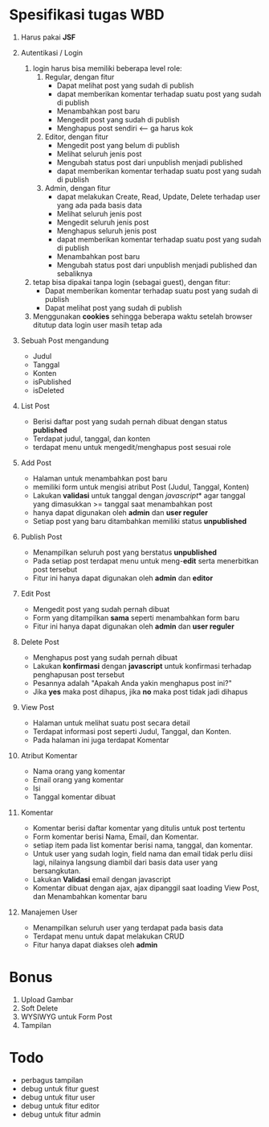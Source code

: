 Spesifikasi tugas WBD
=====================
1. Harus pakai **JSF**

1. Autentikasi / Login
    1. login harus bisa memiliki beberapa level role:
        1. Regular, dengan fitur
            - Dapat melihat post yang sudah di publish
            - dapat memberikan komentar terhadap suatu post yang sudah di 
              publish
            - Menambahkan post baru
            - Mengedit post yang sudah di publish
            - Menghapus post sendiri <-- ga harus kok
        2. Editor, dengan fitur
            - Mengedit post yang belum di publish
            - Melihat seluruh jenis post
            - Mengubah status post dari unpublish menjadi published
            - dapat memberikan komentar terhadap suatu post yang sudah di 
              publish
        3. Admin, dengan fitur
            - dapat melakukan Create, Read, Update, Delete terhadap user yang 
              ada pada basis data
            - Melihat seluruh jenis post
            - Mengedit seluruh jenis post
            - Menghapus seluruh jenis post
            - dapat memberikan komentar terhadap suatu post yang sudah di
              publish
            - Menambahkan post baru
            - Mengubah status post dari unpublish menjadi published dan sebaliknya
    2. tetap bisa dipakai tanpa login (sebagai guest), dengan fitur:
        - Dapat memberikan komentar terhadap suatu post yang sudah di publish
        - Dapat melihat post yang sudah di publish
    3. Menggunakan **cookies** sehingga beberapa waktu setelah browser ditutup 
       data login user masih tetap ada
    
2. Sebuah Post mengandung
    - Judul
    - Tanggal
    - Konten
    - isPublished
    - isDeleted

3. List Post
    - Berisi daftar post yang sudah pernah dibuat dengan status **published**
    - Terdapat judul, tanggal, dan konten
    - terdapat menu untuk mengedit/menghapus post sesuai role
    
4. Add Post
    - Halaman untuk menambahkan post baru
    - memiliki form untuk mengisi atribut Post (Judul, Tanggal, Konten)
    - Lakukan **validasi** untuk tanggal dengan *javascript** agar tanggal yang
      dimasukkan >= tanggal saat menambahkan post
    - hanya dapat digunakan oleh **admin** dan **user reguler**
    - Setiap post yang baru ditambahkan memiliki status **unpublished**

5. Publish Post 
    - Menampilkan seluruh post yang berstatus **unpublished**
    - Pada setiap post terdapat menu untuk meng-**edit** serta menerbitkan post 
      tersebut
    - Fitur ini hanya dapat digunakan oleh **admin** dan **editor**
    
6. Edit Post
    - Mengedit post yang sudah pernah dibuat
    - Form yang ditampilkan **sama** seperti menambahkan form baru
    - Fitur ini hanya dapat digunakan oleh **admin** dan **user reguler**
    
7. Delete Post
    - Menghapus post yang sudah pernah dibuat
    - Lakukan **konfirmasi** dengan **javascript** untuk konfirmasi terhadap 
      penghapusan post tersebut
    - Pesannya adalah "Apakah Anda yakin menghapus post ini?"
    - Jika **yes** maka post dihapus, jika **no** maka post tidak jadi dihapus

8. View Post
    - Halaman untuk melihat suatu post secara detail
    - Terdapat informasi post seperti Judul, Tanggal, dan Konten.
    - Pada halaman ini juga terdapat Komentar

9. Atribut Komentar
    - Nama orang yang komentar
    - Email orang yang komentar
    - Isi
    - Tanggal komentar dibuat

0. Komentar
    - Komentar berisi daftar komentar yang ditulis untuk post tertentu
    - Form komentar berisi Nama, Email, dan Komentar.
    - setiap item pada list komentar berisi nama, tanggal, dan komentar.
    - Untuk user yang sudah login, field nama dan email tidak perlu diisi lagi,
      nilainya langsung diambil dari basis data user yang bersangkutan.
    - Lakukan **Validasi** email dengan javascript
    - Komentar dibuat dengan ajax, ajax dipanggil saat loading View Post, dan 
      Menambahkan komentar baru

1. Manajemen User
    - Menampilkan seluruh user yang terdapat pada basis data
    - Terdapat menu untuk dapat melakukan CRUD
    - Fitur hanya dapat diakses oleh **admin**


Bonus
=====
1. Upload Gambar
2. Soft Delete
3. WYSIWYG untuk Form Post
4. Tampilan

Todo
====

- perbagus tampilan
- debug untuk fitur guest
- debug untuk fitur user
- debug untuk fitur editor
- debug untuk fitur admin
